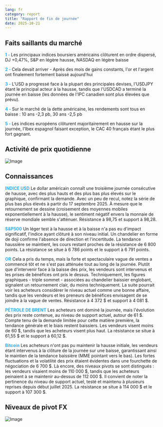 ```yaml
---
lang: fr
category: report
title: "Rapport de fin de journée"
date: 2025-10-21
---
```



<h2>Faits saillants du marché</h2>
<strong style="color: #2caef7;">1 - </strong> Les principaux indices boursiers américains clôturent en ordre dispersé, DJ +0,47%, S&P en légère hausse, NASDAQ en légère baisse

<strong style="color: #2caef7;">2 - </strong> Cela devait arriver - Après des mois de gains constants, l'or et l'argent ont finalement fortement baissé aujourd'hui

<strong style="color: #2caef7;">3 - </strong> L'USD a progressé face à la plupart des principales devises, l'USDJPY étant le principal acteur à la hausse, tandis que l'USDCAD a terminé la journée en baisse (les données de l'IPC canadien sont plus élevées que prévu).

<strong style="color: #2caef7;">4 - </strong> Sur le marché de la dette américaine, les rendements sont tous en baisse : 10 ans -2,3 pb, 30 ans -2,5 pb

<strong style="color: #2caef7;">5 - </strong> Les indices européens clôturent majoritairement en hausse sur la journée, l'Ibex espagnol faisant exception, le CAC 40 français étant le plus fort gagnant.



<h2>Activité de prix quotidienne</h2>
<img src="https://markleighedu.github.io/img/Oct-2025/21-Oct-2025/price.jpg" alt="Image"/>

<h2>Connaissances</h2>
<strong style="color: #2caef7;">INDICE USD</strong> Le dollar américain connaît une troisième journée consécutive de hausse, avec des plus hauts et des plus bas plus élevés sur le graphique, confirmant la demande. Avec un peu de recul, notez la série de plus bas plus élevés à partir du 17 septembre 2025. À mesure que le retournement se dessine (croisement des moyennes mobiles exponentiellement à la hausse), le sentiment négatif envers la monnaie de réserve mondiale semble s'atténuer. Résistance à 98,75 et support à 98,28.

<strong style="color: #2caef7;">S&P500</strong> Un léger test à la hausse et à la baisse n'a pas eu d'impact significatif, l'indice ayant clôturé à son niveau initial. Un chandelier en forme de doji confirme l'absence de direction et l'incertitude. La tendance haussière se maintient, les cours restant proches de la résistance de 6 800 points. La résistance se situe à 6 786 points et le support à 6 791 points.

<strong style="color: #2caef7;">OR</strong> Cela a pris du temps, mais la forte et spectaculaire vague de ventes a commencé tôt et ne s'est pas atténuée tout au long de la journée. Plutôt que d'intervenir face à la baisse des prix, les vendeurs sont intervenus et les prises de bénéfices ont pris le dessus. Techniquement, les figures graphiques - triple sommet - associées au chandelier baissier englobant, signalent un retournement clair, du moins techniquement. La suite pourrait voir les acheteurs considérer le niveau actuel comme une bonne affaire, tandis que les vendeurs et les preneurs de bénéfices envisagent de se joindre à la vague de ventes. Résistance à 4 372 $ et support à 4 081 $.

<strong style="color: #2caef7;">PÉTROLE DE BRENT</strong> Les acheteurs ont dominé la journée, mais l'évolution des prix reste contenue, au niveau de support actuel, autour de 61 $. Compte tenu de la demande limitée pour cette matière première, la tendance générale et le biais restent baissiers. Les vendeurs visent moins de 60 $, tandis que les acheteurs visent plus haut. La résistance se situe à 61,55 $ et le support à 60,12 $.

<strong style="color: #2caef7;">Bitcoin</strong> Les acheteurs n'ont pas pu maintenir la hausse initiale, les vendeurs étant intervenus à la clôture de la journée sur une baisse, garantissant ainsi le maintien de la tendance baissière (MME pointant vers le bas). Les fortes fluctuations et la volatilité des prix étaient évidentes dans une fourchette de négociation de 6 700 $. Là encore, des niveaux pivots se sont distingués : les vendeurs visaient moins de 110 000 $, tandis que les acheteurs peinaient à se maintenir au-dessus de 112 000 $. Il convient de noter la pertinence du niveau de support actuel, testé et maintenu à plusieurs reprises depuis début juillet 2025. La résistance se situe à 114 000 $ et le support à 107 300 $.



<h2>Niveaux de pivot FX</h2>
<img src="https://markleighedu.github.io/img/Oct-2025/21-Oct-2025/pivot.jpg" alt="Image"/>